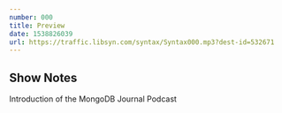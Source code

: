 ```yaml
---
number: 000
title: Preview
date: 1538826039
url: https://traffic.libsyn.com/syntax/Syntax000.mp3?dest-id=532671
---
```


## Show Notes

Introduction of the MongoDB Journal Podcast